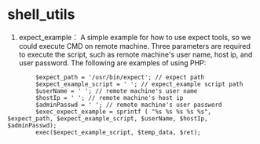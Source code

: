 # shell_utils
1. expect_example： A simple example for how to use expect tools, so we could execute CMD on remote machine.
Three parameters are required to execute the script, such as remote machine's user name, host ip, and user password.
The following are examples of using PHP:
```
		$expect_path = '/usr/bin/expect'; // expect path
		$expect_example_script = ' '; // expect_example script path
		$userName = ' '; // remote machine's user name
		$hostIp = ' '; // remote machine's host ip
		$adminPasswd = ' '; // remote machine's user password
		$exec_expect_example = sprintf ( "%s %s %s %s %s", $expect_path, $expect_example_script, $userName, $hostIp, $adminPasswd);
		exec($expect_example_script, $temp_data, $ret);	
```
